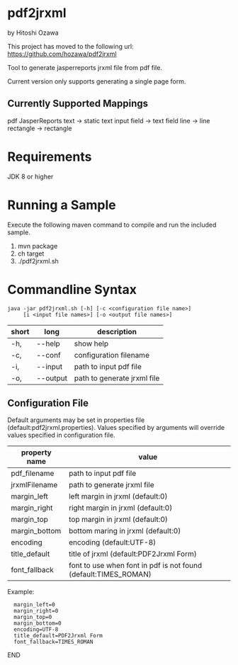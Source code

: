 # pdf2jrxml
by Hitoshi Ozawa

This project has moved to the following url:
https://github.com/hozawa/pdf2jrxml

Tool to generate jasperreports jrxml file from pdf file.

Current version only supports generating a single page form.

## Currently Supported Mappings
pdf     JasperReports
text -> static text
input field -> text field
line -> line
rectangle -> rectangle

# Requirements
   JDK 8 or higher

# Running a Sample
Execute the following maven command to compile and run the included sample.
1. mvn package
1. ch target
1. ./pdf2jrxml.sh

# Commandline Syntax
   ```
   java -jar pdf2jrxml.sh [-h] [-c <configuration file name>]
        [i <input file names>] [-o <output file names>] 
   ``` 

short | long      |   description
------|-----------|-----------------------------------
  -h, | --help    |   show help
  -c, | --conf    |   configuration filename
  -i, | --input   |   path to input pdf file
  -o, | --output  |   path to generate jrxml file
  

## Configuration File
   Default arguments may be set in properties file (default:pdf2jrxml.properties).
   Values specified by arguments will override values specified in configuration file.
   
   property name     |   value
---------------------|-----------------------------------------------------------------------------
   pdf_filename      |   path to input pdf file
   jrxmlFilename     |   path to generate jrxml file
   margin_left       |   left margin in jrxml (default:0)
   margin_right      |   right margin in jrxml (default:0)
   margin_top        |   top margin in jrxml (default:0)
   margin_bottom     |   bottom maring in jrxml (default:0)
   encoding          |   encoding (default:UTF-8)
   title_default     |   title of jrxml (default:PDF2Jrxml Form)
   font_fallback     |   font to use when font in pdf is not found (default:TIMES_ROMAN)
   
   Example:
   ```
     margin_left=0
     margin_right=0
     margin_top=0
     margin_bottom=0
     encoding=UTF-8
     title_default=PDF2Jrxml Form
     font_fallback=TIMES_ROMAN
   ```
END
